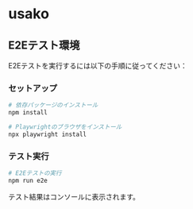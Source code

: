 # usako

## E2Eテスト環境

E2Eテストを実行するには以下の手順に従ってください：

### セットアップ

```bash
# 依存パッケージのインストール
npm install

# Playwrightのブラウザをインストール
npx playwright install
```

### テスト実行

```bash
# E2Eテストの実行
npm run e2e
```

テスト結果はコンソールに表示されます。

